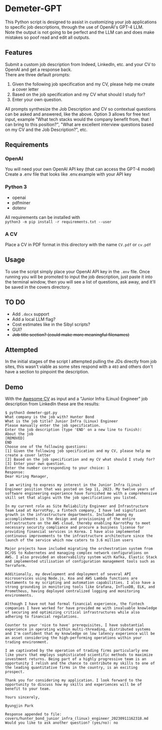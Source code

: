 # Demeter-GPT
This Python script is designed to assist in customizing your job applications to specific job descriptions, through the use of OpenAI's GPT-4 LLM.  
Note the output is not going to be perfect and the LLM can and does make mistakes so poof read and edit all outputs.  

## Features
Submit a custom job description from Indeed, LinkedIn, etc. and your CV to OpenAI and get a response back.  
There are three default prompts:  
1. Given the following job specification and my CV, please help me create a cover letter  
2. Based on the job specification and my CV what should I study for?  
3. Enter your own question.  

All prompts synthesize the Job Description and CV so contextual questions can be asked and answered, like the above. Option 3 allows for free text input, example "What tech stacks would the company benefit from, that I can bring to this position?", "What are excellent interview questions based on my CV and the Job Description?", etc.  

## Requirements
### OpenAI
You will need your own OpenAI API key (that can access the GPT-4 model)  
Create a .env file that looks like .env.example with your API key  

### Python 3  
- openai
- pdfminer
- dotenv

All requirements can be installed with  
`python3 -m pip install -r requirements.txt --user`

### A CV
Place a CV in PDF format in this directory with the name `CV.pdf` or `cv.pdf`

## Usage
To use the script simply place your OpenAI API key in the `.env` file. Once running you will be promoted to input the job description, just paste it into the terminal window, then you will see a list of questions, ask away, and it'll be saved in the covers directory.  

## TO DO
- Add `.docx` support  
- Add a local LLM flag?  
- Cost estimates like in the Sibyl scripts?
- GUI?
- ~~Job title section? (could make more meaningful filenames)~~

## Attempted
In the initial stages of the script I attempted pulling the JDs directly from job sites, this wasn't viable as some sites respond with a `403` and others don't have a section to pinpoint the description.  

## Demo
With the [Awesome CV](https://github.com/posquit0/Awesome-CV) as input and a "Junior Infra (Linux) Engineer" job description from LinkedIn these are the results:  

```
$ python3 demeter-gpt.py
What company is the job with? Hunter Bond
What is the job title? Junior Infra (Linux) Engineer
Please manually enter the job specification.
Enter the job description (type 'END' on a new line to finish):
About the job
[REMOVED]
END
Choose one of the following questions:
[1] Given the following job specification and my CV, please help me create a cover letter
[2] Based on the job specification and my CV what should I study for?
[3] Enter your own question.
Enter the number corresponding to your choice: 1
Response:
Dear Hiring Manager,

I am writing to express my interest in the Junior Infra (Linux) Engineer position that was posted on Sep 11, 2023. My twelve years of software engineering experience have furnished me with a comprehensive skill set that aligns with the job specifications you listed. 

In my current role as Site Reliability Engineer and Infrastructure Team Lead at KarrotPay, a fintech company, I have led significant growth in the infrastructure departments. Included among my accomplishments is the design and provisioning of the entire infrastructure on the AWS cloud, thereby enabling KarrotPay to meet necessary security compliance and procure a business license for providing financial services in Korea. I have also implemented continuous improvements to the infrastructure architecture since the launch of the service which now caters to 3.6 million users

Major projects have included migrating the orchestration system from DC/OS to Kubernetes and managing complex network configurations on AWS. I also provided an observability system with Kafka, Elastic Stack and implemented utilisation of configuration management tools such as Terraform. 

Additionally, my development and deployment of several API microservices using Node.js, Koa and AWS Lambda functions are testaments to my scripting and automation capabilities. I also have a strong grounding in monitoring tools like Grafana, InfluxDB, ELK, and Prometheus, having deployed centralized logging and monitoring environments.

Although I have not had formal financial experience, the fintech companies I have worked for have provided me with invaluable knowledge of securing and optimizing critical infrastructures while also adhering to financial regulations.

Counter to your 'nice to have' prerequisites, I have substantial experience in operating within multi-threading, distributed systems and I'm confident that my knowledge on low latency experience will be an asset considering the high-performing operations within your trading environment.

I am captivated by the operation of trading firms particularly one like yours that employs sophisticated scientific methods to maximize investment returns. Being part of a highly progressive team is an opportunity I relish and the chance to contribute my skills to one of the leading quantitative firms in the country, is an exciting prospect.

Thank you for considering my application. I look forward to the opportunity to discuss how my skills and experiences will be of benefit to your team.

Yours sincerely,

Byungjin Park

Response appended to file: covers/hunter_bond_junior_infra_(linux)_engineer_20230911162318.md
Would you like to ask another question? (yes/no): no
```